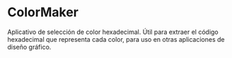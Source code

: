 # ColorMaker

Aplicativo de selección de color hexadecimal.
Útil para extraer el código hexadecimal que representa cada color, para uso en otras aplicaciones de diseño gráfico.
